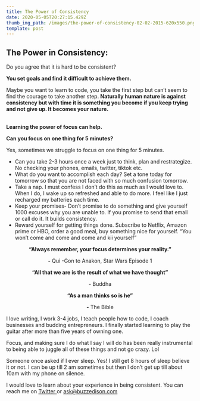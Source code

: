 ```yaml
---
title: The Power of Consistency
date: 2020-05-05T20:27:15.429Z
thumb_img_path: /images/the-power-of-consistency-02-02-2015-620x550.png
template: post
---
```

## **The Power in Consistency:**

Do you agree that it is hard to be consistent?

**You set goals and find it difficult to achieve them.**

Maybe you want to learn to code, you take the first step but can’t seem to find the courage to take another step. **Naturally human nature is against consistency but with time it is something you become if you keep trying and not give up. It becomes your nature.**

\
**Learning the power of focus can help.**

**Can you focus on one thing for 5 minutes?**

Yes, sometimes we struggle to focus on one thing for 5 minutes.

* Can you take 2-3 hours once a week just to think, plan and restrategize. No checking your phones, emails, twitter, tiktok etc.
* What do you want to accomplish each day? Set a tone today for tomorrow so that you are not faced with so much confusion tomorrow.
* Take a nap. I must confess I don’t do this as much as I would love to. When I do, I wake up so refreshed and able to do more. I feel like I just recharged my batteries each time.
* Keep your promises- Don’t promise to do something and give yourself 1000 excuses why you are unable to. If you promise to send that email or call do it. It builds consistency.
* Reward yourself for getting things done. Subscribe to Netflix, Amazon prime or HBO, order a good meal, buy something nice for yourself. “You won’t come and come and come and kii yourself”

<center>

**“Always remember, your focus determines your reality.”** 

**\-** Qui -Gon to Anakon, Star Wars Episode 1

**“All that we are is the result of what we have thought”** 

\- Buddha

**“As a man thinks so is he”**

 **\-** The Bible

</center>

I love writing, I work 3-4 jobs, I teach people how to code, I coach businesses and budding entrepreneurs. I finally started learning to play the guitar after more than five years of owning one.

Focus, and making sure I do what I say I will do has been really instrumental to being able to juggle all of these things and not go crazy. Lol

Someone once asked if I ever sleep. Yes! I still get 8 hours of sleep believe it or not. I can be up till 2 am sometimes but then I don’t get up till about 10am with my phone on silence.

I would love to learn about your experience in being consistent. You can reach me on <a href="https://www.twitter.com/buzzedison">Twitter </a> or ask@buzzedison.com